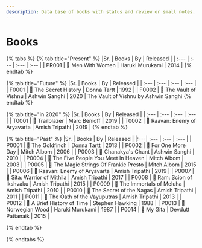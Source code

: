 ```yaml
---
description: Data base of books with status and review or small notes.
---
```


# Books

{% tabs %}
{% tab title="Present" %}
|Sr.   | Books | By | Released |
| :--- | :--- | :--- | :--- |
| PR001 | 📖 Men With Women | Haruki Murukami | 2014 |
{% endtab %}

{% tab title="Future" %}
|Sr.   | Books | By | Released |
| :--- | :--- | :--- | :--- |
| F0001 | 📖 The Secret History | Donna Tartt | 1992 |
| F0002 | 📖 The Vault of Vishnu | Ashwin Sanghi | 2020 |
The Vault of Vishnu by Ashwin Sanghi
{% endtab %}

{% tab title="in 2020" %}
|Sr.   | Books | By | Released |
| :--- | :--- | :--- | :--- |
| T0001 | 📖 Trailblazer | Marc Benioff | 2019 |
| T0002 | 📖 Raavan: Enemy of Aryavarta | Amish Tripathi | 2019 |
{% endtab %}

{% tab title="Past" %}
|Sr. | Books | By | Released |
|:---| :--- | :--- | :--- |
| P0001 | 📖 The Goldfinch | Donna Tartt | 2013 |
| P0002 | 📖 For One More Day | Mitch Albom | 2006 |
| P0003 | 📖 Chanakya's Chant | Ashwin Sanghi | 2010 |
| P0004 | 📖 The Five People You Meet In Heaven | Mitch Albom | 2003 |
| P0005 | 📖 The Magic Strings Of Frankie Presto | Mitch Albom | 2015 |
| P0006 | 📖 Raavan: Enemy of Aryavarta | Amish Tripathi | 2019 |
| P0007 | 📖 Sita: Warrior of Mithila | Amish Tripathi | 2017 |
| P0008 | 📖 Ram: Scion of Ikshvaku | Amish Tripathi | 2015 |
| P0009 | 📖 The Immortals of Meluha | Amish Tripathi | 2010 |
| P0010 | 📖 The Secret of the Nagas | Amish Tripathi | 2011 |
| P0011 | 📖 The Oath of the Vayuputras | Amish Tripathi | 2013 |
| P0012 | 📖 A Brief History of Time | Stephen Hawking | 1988 |
| P0013 | 📖 Norwegian Wood | Haruki Murukami | 1987 |
| P0014 | 📖 My Gita | Devdutt Pattanaik | 2015 |

{% endtab %}

{% endtabs %}


<!-- |  | 📖 |  |  | -->

